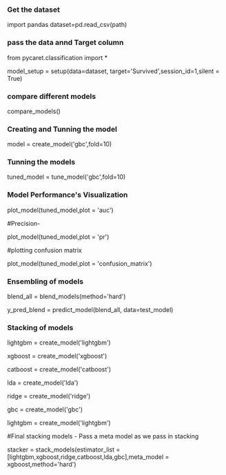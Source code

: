 ### Get the dataset
import pandas
dataset=pd.read_csv(path)

### pass the data annd Target column
from pycaret.classification import *

model_setup = setup(data=dataset, target='Survived',session_id=1,silent = True)

### compare different models 
compare_models()

### Creating and Tunning the model
model = create_model('gbc',fold=10)

### Tunning the models 
tuned_model = tune_model('gbc',fold=10)

### Model Performance's Visualization
plot_model(tuned_model,plot = 'auc')

#Precision-

plot_model(tuned_model,plot = 'pr')

#plotting confusion matrix

plot_model(tuned_model,plot = 'confusion_matrix')

### Ensembling of models
blend_all = blend_models(method='hard')

y_pred_blend = predict_model(blend_all, data=test_model)

### Stacking of models

lightgbm = create_model('lightgbm')

xgboost = create_model('xgboost')

catboost = create_model('catboost')

lda = create_model('lda')

ridge = create_model('ridge')

gbc = create_model('gbc')

lightgbm = create_model('lightgbm')


#Final stacking models - Pass a meta model as we pass in stacking 

stacker = stack_models(estimator_list = [lightgbm,xgboost,ridge,catboost,lda,gbc],meta_model = xgboost,method='hard')
